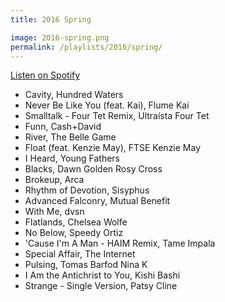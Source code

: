 ```yaml
---
title: 2016 Spring

image: 2016-spring.png
permalink: /playlists/2016/spring/
---
```


[Listen on Spotify](https://open.spotify.com/user/katydecorah/playlist/7jNNYGF2FleS7k0y5dbaJA)

- Cavity, Hundred Waters
- Never Be Like You (feat. Kai), Flume Kai
- Smalltalk - Four Tet Remix, Ultraísta Four Tet
- Funn, Cash+David
- River, The Belle Game
- Float (feat. Kenzie May), FTSE Kenzie May
- I Heard, Young Fathers
- Blacks, Dawn Golden Rosy Cross
- Brokeup, Arca
- Rhythm of Devotion, Sisyphus
- Advanced Falconry, Mutual Benefit
- With Me, dvsn
- Flatlands, Chelsea Wolfe
- No Below, Speedy Ortiz
- 'Cause I'm A Man - HAIM Remix, Tame Impala
- Special Affair, The Internet
- Pulsing, Tomas Barfod Nina K
- I Am the Antichrist to You, Kishi Bashi
- Strange - Single Version, Patsy Cline
